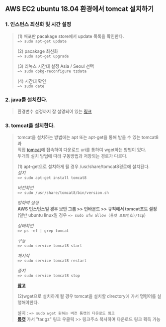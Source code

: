## AWS EC2 ubuntu 18.04 환경에서 tomcat 설치하기

### 1. 인스턴스 최신화 및 시간  설정
> (1) 배포판 pacakage store에서 update 목록을 확인한다.    
> ```=> sudo apt-get update```    
> 
> (2) pacakage 최신화   
> ```=> sudo apt-get upgrade```    
>    
> (3) 리눅스 시간대 설정 Asia / Seoul 선택        
> ```=> sudo dpkg-reconfigure tzdata ```   
> 
> (4) 시간대 확인    
> ```=> sudo date ```   

### 2. java를 설치한다.
> 환경변수 설정까지 잘 설명되어 있는 [링크](https://all-record.tistory.com/181?category=733055)     
> 


### 3. tomcat을 설치한다.
> tomcat을 설치하는 방법에는 apt 또는 apt-get을 통해 받을 수 있는 tomcat8과      
> 직접 [tomcat](https://tomcat.apache.org/)에 접속하여 다운로드 uri를 통하여 wget하는 방법이 있다.   
> 두개의 설치 방법에 따라 구동방법과 저장되는 경로가 다르다.
> 
> (1) apt-get으로 설치하게 될 경우 /usr/share/tomcat8경로에 설치된다.     
> *설치*   
> ```=> sudo apt-get install tomcat8```  
> 
> *버전확인*   
> ```=> sudo /usr/share/tomcat8/bin/version.sh```    
> 
> *방화벽 설정*   
> **AWS 인스턴스일 경우 보안 그룹 >> 인바운드 >> 규칙에서 tomcat포트 설정**    
> (일반 ubuntu linux일 경우 ```=> sudo ufw allow (톰캣 포트번호)/tcp```)     
> 
> *상태확인*   
> ```=> ps -ef | grep tomcat```    
> 
> *구동*   
> ```=> sudo service tomcat8 start```     
> 
> *재시작*    
> ```=> sudo service tomcat8 restart```   
> 
> *중지*   
> ```=> sudo service tomcat8 stop```    
> 
> **[참고](https://all-record.tistory.com/182)**     
> 
> (2)wget으로 설치하게 될 경우 tomcat을 설치할 directory에 가서 명령어를 실행해야한다.    
> 
> 설치 : ```=> sudo wget 원하는 버전 톰캣의 다운로드 링크```     
> **[톰캣](http://tomcat.apache.org/)** 가서 "tar.gz" 링크 우클릭 >> 링크주소 복사하여 다운로드 링크 획득 가능    
> 
> 
>
